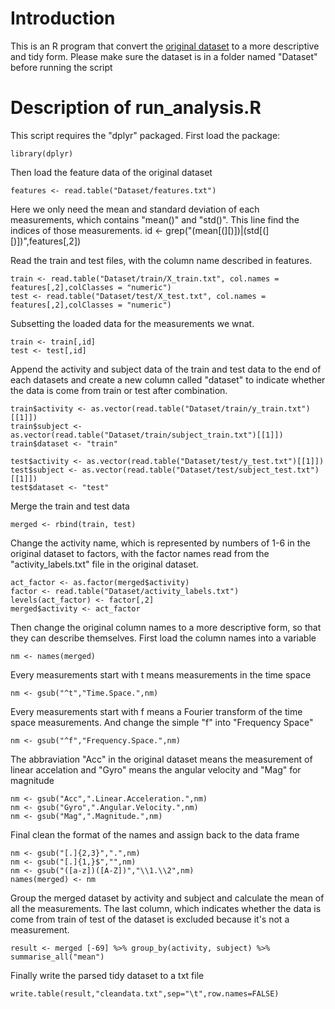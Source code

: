 # Introduction

This is an R program that convert the [original dataset](https://d396qusza40orc.cloudfront.net/getdata%2Fprojectfiles%2FUCI%20HAR%20Dataset.zip) to a more descriptive and tidy form. Please make sure the dataset is in a folder named "Dataset" before running the script

# Description of run_analysis.R
This script requires the "dplyr" packaged. First load the package:
```
library(dplyr)
```
Then load the feature data of the original dataset
```
features <- read.table("Dataset/features.txt")
```
Here we only need the mean and standard deviation of each measurements, which contains "mean()" and "std()". This line find the indices of those measurements.
id <- grep("(mean[(][)])|(std[(][)])",features[,2])

Read the train and test files,  with the column name described in features.
```
train <- read.table("Dataset/train/X_train.txt", col.names = features[,2],colClasses = "numeric")
test <- read.table("Dataset/test/X_test.txt", col.names = features[,2],colClasses = "numeric")
```
Subsetting the loaded data for the measurements we wnat.
```
train <- train[,id]
test <- test[,id]
```
Append the activity and subject data of the train and test data to the end of each datasets and create a new column called "dataset" to indicate whether the data is come from train or test after combination.
```
train$activity <- as.vector(read.table("Dataset/train/y_train.txt")[[1]])
train$subject <- as.vector(read.table("Dataset/train/subject_train.txt")[[1]])
train$dataset <- "train"

test$activity <- as.vector(read.table("Dataset/test/y_test.txt")[[1]])
test$subject <- as.vector(read.table("Dataset/test/subject_test.txt")[[1]])
test$dataset <- "test"
```
Merge the train and test data
```
merged <- rbind(train, test)
```
Change the activity name, which is represented by numbers of 1-6 in the original dataset to factors, with the factor names read from the "activity_labels.txt" file in the original dataset.
```
act_factor <- as.factor(merged$activity)
factor <- read.table("Dataset/activity_labels.txt")
levels(act_factor) <- factor[,2]
merged$activity <- act_factor
```
Then change the original column names to a more descriptive form, so that they can describe themselves. First load the column names into a variable
```
nm <- names(merged)
```
Every measurements start with t means measurements in the time space
```
nm <- gsub("^t","Time.Space.",nm)
```
Every measurements start with f means a Fourier transform of the time space measurements. And change the simple "f" into "Frequency Space"
```
nm <- gsub("^f","Frequency.Space.",nm)
```
The abbraviation "Acc" in the original dataset means the measurement of linear accelation and "Gyro" means the angular velocity and "Mag" for magnitude
```
nm <- gsub("Acc",".Linear.Acceleration.",nm)
nm <- gsub("Gyro",".Angular.Velocity.",nm)
nm <- gsub("Mag",".Magnitude.",nm)
```
Final clean the format of the names and assign back to the data frame
```
nm <- gsub("[.]{2,3}",".",nm)
nm <- gsub("[.]{1,}$","",nm)
nm <- gsub("([a-z])([A-Z])","\\1.\\2",nm)
names(merged) <- nm
```
Group the merged dataset by activity and subject and calculate the mean of all the measurements. The last column, which indicates whether the data is come from train of test of the dataset is excluded because it's not a measurement.
```
result <- merged [-69] %>% group_by(activity, subject) %>% summarise_all("mean")
```
Finally write the parsed tidy dataset to a txt file
```
write.table(result,"cleandata.txt",sep="\t",row.names=FALSE)
```

